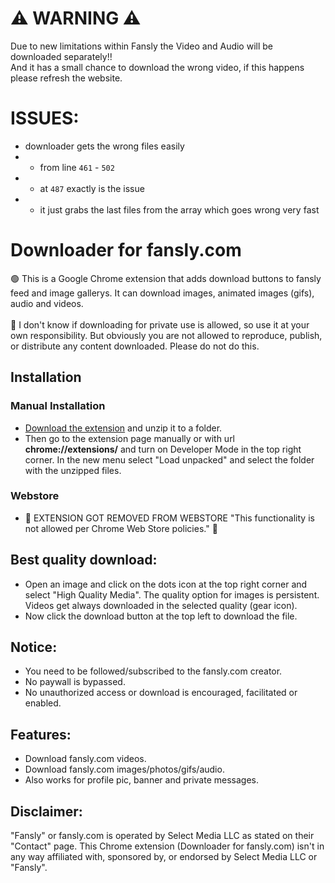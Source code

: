 # ⚠ WARNING ⚠

Due to new limitations within Fansly the Video and Audio will be downloaded separately!!<br/>
And it has a small chance to download the wrong video, if this happens please refresh the website.

# ISSUES:

- downloader gets the wrong files easily
- - from line `461` - `502`
- - at `487` exactly is the issue
- - it just grabs the last files from the array which goes wrong very fast

# Downloader for fansly.com
🟢 This is a Google Chrome extension that adds download buttons to fansly feed and image gallerys. It can download images, animated images (gifs), audio and videos.<br><br>
🔴 I don't know if downloading for private use is allowed, so use it at your own responsibility. But obviously you are not allowed to reproduce, publish, or distribute any content downloaded. Please do not do this.

## Installation

### Manual Installation
* <a href="https://github.com/Motyldrogi/fansly-downloader/releases/latest" target="_blank">Download the extension</a> and unzip it to a folder.
* Then go to the extension page manually or with url **chrome://extensions/** and turn on Developer Mode in the top right corner. In the new menu select "Load unpacked" and select the folder with the unzipped files.

### Webstore
* 🔴 EXTENSION GOT REMOVED FROM WEBSTORE "This functionality is not allowed per Chrome Web Store policies." 🔴

## Best quality download:
* Open an image and click on the dots icon at the top right corner and select "High Quality Media". The quality option for images is persistent. Videos get always downloaded in the selected quality (gear icon).
* Now click the download button at the top left to download the file.

## Notice:
* You need to be followed/subscribed to the fansly.com creator.
* No paywall is bypassed.
* No unauthorized access or download is encouraged, facilitated or enabled.

## Features:
* Download fansly.com videos.
* Download fansly.com images/photos/gifs/audio.
* Also works for profile pic, banner and private messages.

## Disclaimer:
"Fansly" or fansly.com is operated by Select Media LLC as stated on their "Contact" page. This Chrome extension (Downloader for fansly.com) isn't in any way affiliated with, sponsored by, or endorsed by Select Media LLC or "Fansly".
